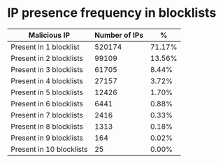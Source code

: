 # IP presence frequency in blocklists
| Malicious IP | Number of IPs | % |
|----|----|----|
| Present in 1 blocklist | 520174 | 71.17% |
| Present in 2 blocklists | 99109 | 13.56% |
| Present in 3 blocklists | 61705 | 8.44% |
| Present in 4 blocklists | 27157 | 3.72% |
| Present in 5 blocklists | 12426 | 1.70% |
| Present in 6 blocklists | 6441 | 0.88% |
| Present in 7 blocklists | 2416 | 0.33% |
| Present in 8 blocklists | 1313 | 0.18% |
| Present in 9 blocklists | 164 | 0.02% |
| Present in 10 blocklists | 25 | 0.00% |
